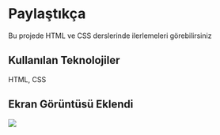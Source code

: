 <h1> Paylaştıkça </h1>

<p> Bu projede HTML ve CSS derslerinde ilerlemeleri görebilirsiniz </p>

<h2> Kullanılan Teknolojiler </h2>

HTML, CSS

<h2> Ekran Görüntüsü Eklendi </h2>

![](ekran.gif)
